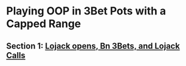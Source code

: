 # Playing OOP in 3Bet Pots with a Capped Range

## Section 1: [Lojack opens, Bn 3Bets, and Lojack Calls](lj-rfi-bn-3bet-lj-call/section.md)